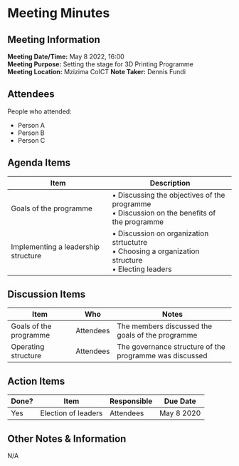 # Meeting Minutes

## Meeting Information

**Meeting Date/Time:** May 8 2022, 16:00  
**Meeting Purpose:** Setting the stage for 3D Printing Programme  
**Meeting Location:** Mzizima CoICT
**Note Taker:** Dennis Fundi  

## Attendees

People who attended:

- Person A
- Person B
- Person C

## Agenda Items

Item | Description
---- | ----
Goals of the programme | • Discussing the objectives of the programme<br>• Discussion on the benefits of the programme<br>
Implementing a leadership structure | • Discussion on organization strtuctutre<br>• Choosing a organization structure<br>• Electing leaders<br>

## Discussion Items

Item | Who | Notes |
---- | ---- | ---- |
Goals of the programme | Attendees | The members discussed the goals of the programme |
Operating structure | Attendees | The governance structure of the programme was discussed |

## Action Items

| Done? | Item | Responsible | Due Date |
| ---- | ---- | ---- | ---- |
|Yes | Election of leaders | Attendees | May 8 2020 |

## Other Notes & Information

N/A
